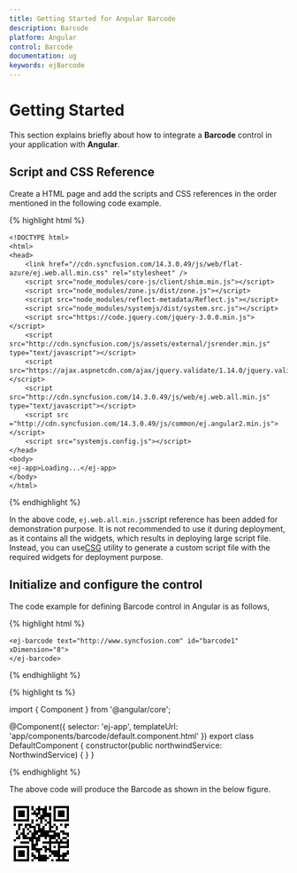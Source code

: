 ```yaml
---
title: Getting Started for Angular Barcode
description: Barcode
platform: Angular
control: Barcode
documentation: ug
keywords: ejBarcode
---
```


# Getting Started

This section explains briefly about how to integrate a **Barcode** control in your application with **Angular**.

## Script and CSS Reference

Create a HTML page and add the scripts and CSS references in the order mentioned in the following code example.

{% highlight html %}

    <!DOCTYPE html>
    <html>
    <head> 
        <link href="//cdn.syncfusion.com/14.3.0.49/js/web/flat-azure/ej.web.all.min.css" rel="stylesheet" />
        <script src="node_modules/core-js/client/shim.min.js"></script>
        <script src="node_modules/zone.js/dist/zone.js"></script>
        <script src="node_modules/reflect-metadata/Reflect.js"></script>
        <script src="node_modules/systemjs/dist/system.src.js"></script>
        <script src="https://code.jquery.com/jquery-3.0.0.min.js"></script>
        <script src="http://cdn.syncfusion.com/js/assets/external/jsrender.min.js" type="text/javascript"></script>
        <script src="https://ajax.aspnetcdn.com/ajax/jquery.validate/1.14.0/jquery.validate.min.js"></script>
        <script src="http://cdn.syncfusion.com/14.3.0.49/js/web/ej.web.all.min.js" type="text/javascript"></script>
        <script src ="http://cdn.syncfusion.com/14.3.0.49/js/common/ej.angular2.min.js"></script>
        <script src="systemjs.config.js"></script>
    </head>
    <body>
    <ej-app>Loading...</ej-app>
    </body>
    </html>

{% endhighlight %}

In the above code, `ej.web.all.min.js`script reference has been added for demonstration purpose. It is not recommended to use it during deployment, as it contains all the widgets, which results in deploying large script file. Instead, you can use[CSG](http://csg.syncfusion.com/# "") utility to generate a custom script file with the required widgets for deployment purpose.

## Initialize and configure the control

The code example for defining Barcode control in Angular is as follows,


{% highlight html %}

    <ej-barcode text="http://www.syncfusion.com" id="barcode1" xDimension="8">
    </ej-barcode>

{% endhighlight %}

{% highlight ts %}

import { Component } from '@angular/core';

@Component({
  selector: 'ej-app',
  templateUrl: 'app/components/barcode/default.component.html'
})
export class DefaultComponent {
  constructor(public northwindService: NorthwindService) { }
}
    
{% endhighlight %}


The above code will produce the Barcode as shown in the below figure.

![](getting-started-images/default.png)
